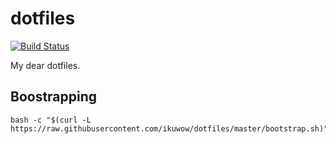 # dotfiles

[![Build Status](https://travis-ci.org/ikuwow/dotfiles.svg?branch=master)](https://travis-ci.org/ikuwow/dotfiles)

My dear dotfiles.

## Boostrapping

```
bash -c "$(curl -L https://raw.githubusercontent.com/ikuwow/dotfiles/master/bootstrap.sh)"
```
